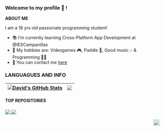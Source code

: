 ### Welcome to my profile 👋 !

**ABOUT ME**

I am a 18 yrs old passionate programming student!
- 📚 I’m currently learning Cross-Platform App Development at @IESCampanillas
- 👾 My hobbies are: Videogames 🎮, Paddle 🎾, Good music 🎶 & Programming 👨‍💻
- 💬 You can contact me [here](mailto:antunezdavid2003@gmail.com)

<!--
**DavidAntunezPerez/DavidAntunezPerez** is a ✨ _special_ ✨ repository because its `README.md` (this file) appears on your GitHub profile.

Here are some ideas to get you started:

- 🔭 I’m currently working on ...
- 🌱 I’m currently learning ...
- 👯 I’m looking to collaborate on ...
- 🤔 I’m looking for help with ...
- 💬 Ask me about ...
- 📫 How to reach me: ...
- 😄 Pronouns: ...
- ⚡ Fun fact: ...
-->
### LANGUAGUES AND INFO

| <a href="https://github.com/DavidAntunezPerez/"><img align="center" src="https://github-readme-stats.vercel.app/api?username=DavidAntunezPerez&show_icons=true&include_all_commits=true&theme=default&hide_border=true" alt="David's GitHub Stats" /></a> | <a href="https://github.com/DavidAntunezPerez"><img align="center" src="https://github-readme-stats.vercel.app/api/top-langs/?username=DavidAntunezPerez&layout=compact&theme=default&hide_border=true" /></a> |
| ------------- | ------------- |

#### TOP REPOSITORIES

<a href="https://github.com/DavidAntunezPerez/programming_exercises">
  <img align="center" src="https://github-readme-stats.vercel.app/api/pin/?username=DavidAntunezPerez&repo=programming_exercises&theme=default" />
</a>
<a href="https://github.com/anuraghazra/anuraghazra.github.io">
  <img align="center" src="https://github-readme-stats.vercel.app/api/pin/?username=DavidAntunezPerez&repo=halloween&theme=default" />
</a>
<br />
<br />

<a href="https://twitter.com/anuraghazru">
  <img align="right" alt="Anurag Hazra | Twitter" width="21px" src="https://raw.githubusercontent.com/anuraghazra/anuraghazra/master/assets/twitter.svg" />
</a>
